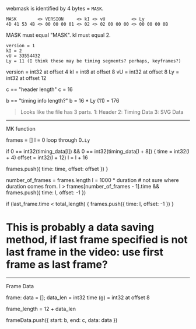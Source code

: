 webmask is identified by 4 bytes = `MASK`.

```
MASK        <> VERSION     <> kI <> vU          <> Ly
4D 41 53 4B <> 00 00 00 01 <> 02 <> 02 00 00 00 <> 00 00 00 0B
```

MASK must equal "MASK".
kI must equal 2.

```
version = 1
kI = 2
vU = 33554432
Ly = 11 (I think these may be timing segments? perhaps, keyframes?)
```

version = int32 at offset 4
kI = int8 at offset 8
vU = int32 at offset 8
Ly = int32 at offset 12

c == "header length"
c = 16

b == "timing info length?"
b = 16 * Ly (11) = 176

> Looks like the file has 3 parts.
> 1: Header
> 2: Timing Data
> 3: SVG Data

---

MK function

frames = []
l = 0
loop through 0..`Ly`

if 0 == int32(timing_data[l]) && 0 == int32(timing_data[l + 8]) {
  time = int32(l + 4)
  offset = int32(l + 12)
  l = l + 16

  frames.push({
    time: time,
    offset: offset
  })
}

number_of_frames = frames.length
l = 1000 * duration # not sure where duration comes from.
l > frames[number_of_frames - 1].time && frames.push({
  time: l,
  offset: -1
})

if (last_frame.time < total_length) {
  frames.push({
    time: l,
    offset: -1
  })
}

# This is probably a data saving method, if last frame specified is not last frame in the video: use first frame as last frame?

---

Frame Data

frame:
data = [];
data_len = int32
time (g) = int32 at offset 8

frame_length = 12 + data_len

frameData.push({
  start: b,
  end: c,
  data: data
})


